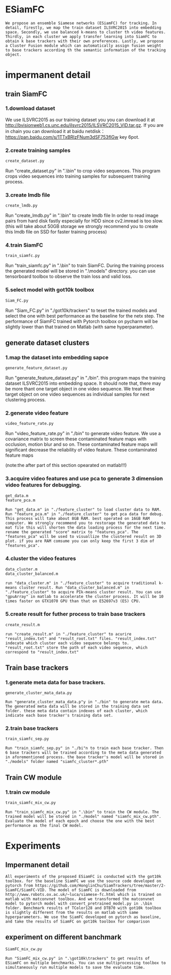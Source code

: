 # ESiamFC
    We propose an ensemble Siamese networks (ESiamFC) for tracking. In detail, firestly, we map the train dataset ILSVRC2015 into embedding space. Secondly, we use balanced k-means to cluster th video features. Thirdly, in each cluster we apply transfer learning into SiamFC to obtain k base trackers with their own preferences. Lastly, we propose a Cluster Fusion module which can automatically assign fusion weight to base trackers according th the semantic information of the tracking object.

# impermanent detail
## train SiamFC
### 1.download dataset
  We use ILSVRC2015 as our training dataset you you can download it at http://bvisionweb1.cs.unc.edu/ilsvrc2015/ILSVRC2015_VID.tar.gz. If you are in chain you can download it at baidu netdisk：https://pan.baidu.com/s/1TTxBRIzFNum3dSF753fIGw  key 6pot.

### 2.create training samples
```bash
create_dataset.py
```
  Run "create_dataset.py" in ".\bin" to crop video sequences. This program crops video sequences into training samples for subsequent training process.

### 3.create lmdb file
```bash
create_lmdb.py
```
  Run "create_lmdb.py" in ".\bin" to create lmdb file In order to read image pairs from hard disk fastly especially for HDD since cv2.imread is too slow.
   (this will take about 50GB storage we strongly recommend you to create this lmdb file on SSD for faster training process)

### 4.train SiamFC
```bash
train_siamfc.py
```
  Run "train_siamfc.py" in ".\bin" to train SiamFC. During the training process the generated model will be stored in ".\models" directory. you can use tensorboard toolbox to observe the train loss and valid loss.

### 5.select model with got10k toolbox
```bash
Siam_FC.py
```
  Run "Siam_FC.py" in "./got10k/trackers" to teset the trained models and select the one with best performance as the baseline for the netx step. The performance of SiamFC trained with Pytorch toolbox on pycharm will be slightly lower than that trained on Matlab (with same hyperparameter).

## generate dataset clusters

### 1.map the dataset into embedding sapce
```bash
generate_feature_dataset.py
```
  Run "generate_feature_dataset.py" in "./bin". this program maps the training dataset ILSVRC2015 into embedding space. It should note that, there may be more thant one target object in one video sequence. We treat these target object on one video sequences as individual samples for next clustering process.

### 2.generate video feature
```bash
video_feature_rate.py
```
  Run "video_feature_rate.py" in "./bin" to generate video feature. We use a covariance matrix to screen these contaminated feature maps with occlusion, motion blur and so on. These contaminated feature maps will significant decrease the reliability of video feature. These contaminated feature maps
  
(note:the after part of this section opearated on matlab!!!)

### 3.acquire video features and use pca to generate 3 dimension video features for debugging.
```bash
get_data.m
feature_pca.m
```
    Run "get_data.m" in "./feature_cluster" to load cluster data to RAM. Run "feature_pca.m" in "./feature_cluster" to get pca data for debug. This process will take about 8GB RAM. best operated on 16GB RAM computer. We strongly recommend you to restorage the generated data to mat file this will shorten the data loading process for the next time. rename the generated "score" matrix to "features_pca". The "features_pca" will be used to visuallize the clustered result on 3D plot. if you are RAM comsume you can only keep the first 3 dim of "features_pca".

### 4.cluster the video features
```bash
data_cluster.m
data_cluster_balanced.m
```
    run "data_cluster.m" in "./feature_cluster" to acquire traditional k-means cluster result. Run "data_cluster_balanced.m" in "./feature_cluster" to acquire PIk-means cluster result. You can use "gpuArray" in matlab to accelerate the cluster process. It will be 10 times faster on GTX1070 GPU than that on E52697v3 (ES) CPU.

### 5.create result for futher process to train base trackers
```bash
create_result.m
```
    run "create_result.m" in "./feature_cluster" to acurire "result_index.txt" and "result_root.txt" files. "result_index.txt" indecate which cluster each video sequence belongs to. "result_root.txt" store the path of each video sequence, which correspond to "result_index.txt"

## Train base trackers
### 1.generate meta data for base trackers.
```
generate_cluster_mata_data.py
```
    Run "generate_cluster_mata_data.p"y in "./bin" to generate meta data. The generated meta data will be stored in the training data set folder. these meta data contain indexes of each cluster, which indicate each base tracker's training data set.
    
### 2.train base trackers
```bash
train_siamfc_sep.py
```
    Run "train_siamfc_sep.py" in "./bi"n to train each base tracker. Then 6 base trackers will be trained according to the meta data generated in aforementioned process. the base tracker's model will be stored in "./models" folder named "siamfc_cluster*.pth"
    
## Train CW module
### 1.train cw module
```bash
train_siamfc_mix_cw.py
```
    Run "train_siamfc_mix_cw.py" in ".\bin" to train the CW module. The trained model will be stored in "./model" named "siamfc_mix_cw.pth". Evaluate the model of each epoch and choose the one with the best performance as the final CW model.

# Experiments
## Impermanent detail
    All experiments of the proposed ESiamFC is conducted with the got10k toolbox. for the baseline SiamFC we use the source code developed on pytorch from https://github.com/HonglinChu/SiamTrackers/tree/master/2-SiamFC/SiamFC-VID. The model of SiamFC is downloaded from http://www.robots.ox.ac.uk/~luca/siamese-fc.html which is trained on matlab with matconvnet toolbox. And we transformed the matconvnet model to pytorch model with convert_pretrained_model.py in .\bin folder. Benchmark results of TColor128 and DTB70 with got10k toolbox is slightly different from the results on matlab with same hyperparameters. We use the SiamFC developed on pytorch as baseline, and take the results of SiamFC on got10k toolbox for comparison

## experiment on different banchmark
```bash
SiamFC_mix_cw.py
```
    Run "SiamFC_mix_cw.py" in ".\got10k\trackers" to get results of ESiamFC on multiple benchmarks. You can use multiprocessing toolbox to simultaneously run multiple models to save the evaluate time.


